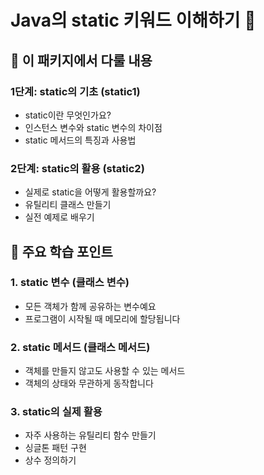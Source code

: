 # Java의 static 키워드 이해하기 🚀

## 📁 이 패키지에서 다룰 내용

### 1단계: static의 기초 (static1)
- static이란 무엇인가요?
- 인스턴스 변수와 static 변수의 차이점
- static 메서드의 특징과 사용법

### 2단계: static의 활용 (static2)
- 실제로 static을 어떻게 활용할까요?
- 유틸리티 클래스 만들기
- 실전 예제로 배우기

## 🎯 주요 학습 포인트

### 1. static 변수 (클래스 변수)
- 모든 객체가 함께 공유하는 변수예요
- 프로그램이 시작될 때 메모리에 할당됩니다

### 2. static 메서드 (클래스 메서드)
- 객체를 만들지 않고도 사용할 수 있는 메서드
- 객체의 상태와 무관하게 동작합니다

### 3. static의 실제 활용
- 자주 사용하는 유틸리티 함수 만들기
- 싱글톤 패턴 구현
- 상수 정의하기

